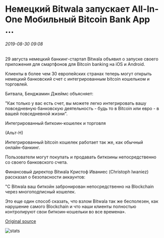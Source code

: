# Немецкий Bitwala запускает All-In-One Мобильный Bitcoin Bank App ...

###### 2019-08-30 09:08

29 августа немецкий банкинг-стартап Bitwala объявил о запуске своего приложения для смартфонов для Bitcoin banking на iOS и Android.

Клиенты в более чем 30 европейских странах теперь могут открыть немецкий банковский счет с интегрированным bitcoin кошельком и торговлей.

Битвала, Бенджамин Джеймс объясняет:

"Как только у вас есть счет, вы можете легко интегрировать вашу повседневную банковскую деятельность - будь то в Bitcoin или евро - в вашей повседневной жизни".

Интегрированный биткоин-кошелек и торговля

(Альт-Н)

Интегрированный bitcoin кошелек работает так же, как обычный онлайн-банкинг.

Пользователи могут покупать и продавать биткоины непосредственно со своего банковского счета.

Финансовый директор Bitwala Кристоф Иваниес (Christoph Iwaniez) рассказал о безопасности аккаунтов:

"С Bitwala ваш биткойн забронирован непосредственно на Blockchain через многоподписный кошелек.

Это еще один способ сказать, что взлом Bitwala так же бесполезен, как нарушение самого Blockchain и что наши клиенты полностью контролируют свои биткоин-кошельки во все времена».

[Original source](https://cointelegraph.com/news/germanys-bitwala-launches-all-in-one-mobile-bitcoin-bank-app)

![stats](https://c.statcounter.com/11760860/0/a89fa40b/1/ "stats")